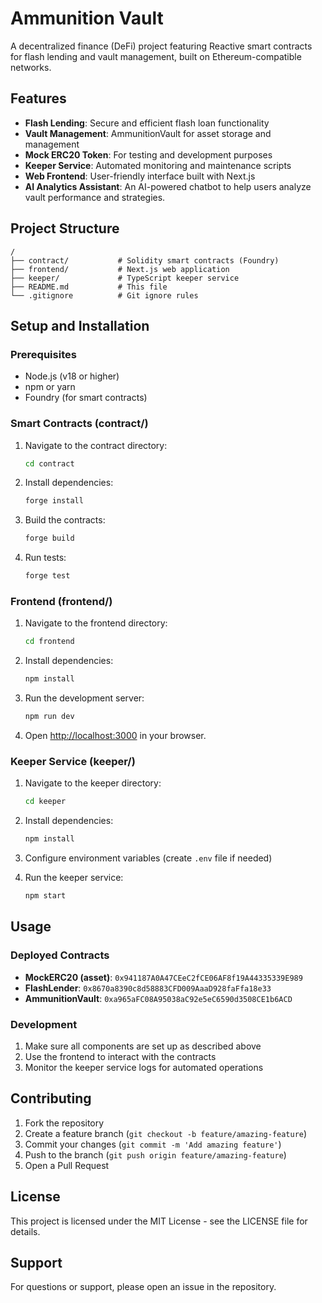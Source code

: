 # Ammunition Vault

A decentralized finance (DeFi) project featuring Reactive smart contracts for flash lending and vault management, built on Ethereum-compatible networks.

## Features

- **Flash Lending**: Secure and efficient flash loan functionality
- **Vault Management**: AmmunitionVault for asset storage and management
- **Mock ERC20 Token**: For testing and development purposes
- **Keeper Service**: Automated monitoring and maintenance scripts
- **Web Frontend**: User-friendly interface built with Next.js
- **AI Analytics Assistant**: An AI-powered chatbot to help users analyze vault performance and strategies.

## Project Structure

```
/
├── contract/           # Solidity smart contracts (Foundry)
├── frontend/           # Next.js web application
├── keeper/             # TypeScript keeper service
├── README.md           # This file
└── .gitignore          # Git ignore rules
```

## Setup and Installation

### Prerequisites

- Node.js (v18 or higher)
- npm or yarn
- Foundry (for smart contracts)

### Smart Contracts (contract/)

1. Navigate to the contract directory:
   ```bash
   cd contract
   ```

2. Install dependencies:
   ```bash
   forge install
   ```

3. Build the contracts:
   ```bash
   forge build
   ```

4. Run tests:
   ```bash
   forge test
   ```

### Frontend (frontend/)

1. Navigate to the frontend directory:
   ```bash
   cd frontend
   ```

2. Install dependencies:
   ```bash
   npm install
   ```

3. Run the development server:
   ```bash
   npm run dev
   ```

4. Open [http://localhost:3000](http://localhost:3000) in your browser.

### Keeper Service (keeper/)

1. Navigate to the keeper directory:
   ```bash
   cd keeper
   ```

2. Install dependencies:
   ```bash
   npm install
   ```

3. Configure environment variables (create `.env` file if needed)

4. Run the keeper service:
   ```bash
   npm start
   ```

## Usage

### Deployed Contracts

- **MockERC20 (asset)**: `0x941187A0A47CEeC2fCE06AF8f19A44335339E989`
- **FlashLender**: `0x8670a8390c8d58883CFD009AaaD928faFfa18e33`
- **AmmunitionVault**: `0xa965aFC08A95038aC92e5eC6590d3508CE1b6ACD`

### Development

1. Make sure all components are set up as described above
2. Use the frontend to interact with the contracts
3. Monitor the keeper service logs for automated operations

## Contributing

1. Fork the repository
2. Create a feature branch (`git checkout -b feature/amazing-feature`)
3. Commit your changes (`git commit -m 'Add amazing feature'`)
4. Push to the branch (`git push origin feature/amazing-feature`)
5. Open a Pull Request

## License

This project is licensed under the MIT License - see the LICENSE file for details.

## Support

For questions or support, please open an issue in the repository.
